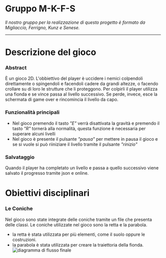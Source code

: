 # Gruppo M-K-F-S

*Il nostro gruppo per la realizzazione di questo progetto è formato da Migliaccio, Ferrigno, Kunz e Senese.*


***

# Descrizione del gioco
### Abstract
È un gioco 2D. L'obbiettivo del player è uccidere i nemici colpendoli direttamente o spingendoli e facendoli cadere da grandi altezze, o facendo crollare su di loro le strutture che li proteggono.
Per colpirli il player utilizza una fionda e se vince passa al livello successivo. Se perde, invece, esce la schermata di game over e rincomincia il livello da capo.
### Funzionalità principali
- Nel gioco premendo il tasto *"E"* verrà disattivata la gravità e premendo il tasto *"R"* tornerà alla normalità, questa funzione è necessaria per superare alcuni livelli 
- Nel gioco è presente il pulsante *"pausa"* per mettere in pausa il gioco e se si vuole si può riiniziare il livello tramite il pulsante *"rinizio"*
### Salvataggio
Quando il player ha completato un livello e passa a quello successivo viene salvato il progresso tramite json e online.
# Obiettivi disciplinari
### Le Coniche
Nel gioco sono state integrate delle coniche tramite un file che presenta delle classi.
Le coniche utilizzate nel gioco sono la retta e la parabola.
- la retta è stata utilizzata per più elementi, come il suolo oppure le costruzioni.
- la parabola è stata utilizzata per creare la traiettoria della fionda.
![diagramma di flusso finale](https://user-images.githubusercontent.com/75009236/161050654-6211e7cd-a649-4c56-aecb-64feb7dddf26.jpeg)


